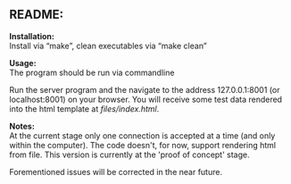 ## README:

__Installation:__<br>
Install via “make”, clean executables via “make clean”

__Usage:__<br>
The program should be run via commandline

Run the server program and the navigate to the address 127.0.0.1:8001
(or localhost:8001) on your browser. You will receive some test data
rendered into the html template at _files/index.html_.

__Notes:__<br>
At the current stage only one connection is accepted at a time (and only
within the computer). The code doesn't, for now, support rendering html from file.
This version is currently at the 'proof of concept' stage.

Forementioned issues will be corrected in the near future.

